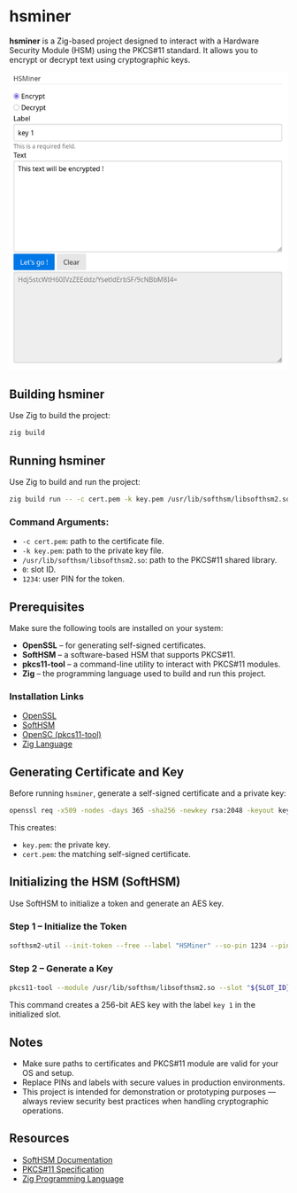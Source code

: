 # hsminer

**hsminer** is a Zig-based project designed to interact with a Hardware Security Module (HSM) using the PKCS#11 standard. It allows you to encrypt or decrypt text using cryptographic keys.

![HSMiner](https://github.com/Lajule/hsminer/blob/main/HSMiner.png)

## Building hsminer

Use Zig to build the project:

```bash
zig build
```

## Running hsminer

Use Zig to build and run the project:

```bash
zig build run -- -c cert.pem -k key.pem /usr/lib/softhsm/libsofthsm2.so "${SLOT_ID}" 1234
```

### Command Arguments:

- `-c cert.pem`: path to the certificate file.
- `-k key.pem`: path to the private key file.
- `/usr/lib/softhsm/libsofthsm2.so`: path to the PKCS#11 shared library.
- `0`: slot ID.
- `1234`: user PIN for the token.



## Prerequisites

Make sure the following tools are installed on your system:

- **OpenSSL** – for generating self-signed certificates.
- **SoftHSM** – a software-based HSM that supports PKCS#11.
- **pkcs11-tool** – a command-line utility to interact with PKCS#11 modules.
- **Zig** – the programming language used to build and run this project.

### Installation Links

- [OpenSSL](https://www.openssl.org/)
- [SoftHSM](https://www.opendnssec.org/softhsm/)
- [OpenSC (pkcs11-tool)](https://github.com/OpenSC/OpenSC/wiki)
- [Zig Language](https://ziglang.org/download/)

## Generating Certificate and Key

Before running `hsminer`, generate a self-signed certificate and a private key:

```bash
openssl req -x509 -nodes -days 365 -sha256 -newkey rsa:2048 -keyout key.pem -out cert.pem
```

This creates:

- `key.pem`: the private key.
- `cert.pem`: the matching self-signed certificate.

## Initializing the HSM (SoftHSM)

Use SoftHSM to initialize a token and generate an AES key.

### Step 1 – Initialize the Token

```sh
softhsm2-util --init-token --free --label "HSMiner" --so-pin 1234 --pin 1234
```

### Step 2 – Generate a Key

```bash
pkcs11-tool --module /usr/lib/softhsm/libsofthsm2.so --slot "${SLOT_ID}" --login --pin 1234 --keygen --key-type aes:32 --label "key 1"
```

This command creates a 256-bit AES key with the label `key 1` in the initialized slot.


## Notes

- Make sure paths to certificates and PKCS#11 module are valid for your OS and setup.
- Replace PINs and labels with secure values in production environments.
- This project is intended for demonstration or prototyping purposes — always review security best practices when handling cryptographic operations.

## Resources

- [SoftHSM Documentation](https://www.opendnssec.org/softhsm/)
- [PKCS#11 Specification](https://www.cryptsoft.com/pkcs11doc/)
- [Zig Programming Language](https://ziglang.org/)

